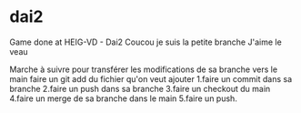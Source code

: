 # dai2
Game done at HEIG-VD - Dai2
Coucou je suis la petite branche 
J'aime le veau

Marche à suivre pour transférer les modifications de sa branche vers le main
faire un git add du fichier qu'on veut ajouter
1.faire un commit dans sa branche 
2.faire un push dans sa branche 
3.faire un checkout du main 
4.faire un merge de sa branche dans le main
5.faire un push.